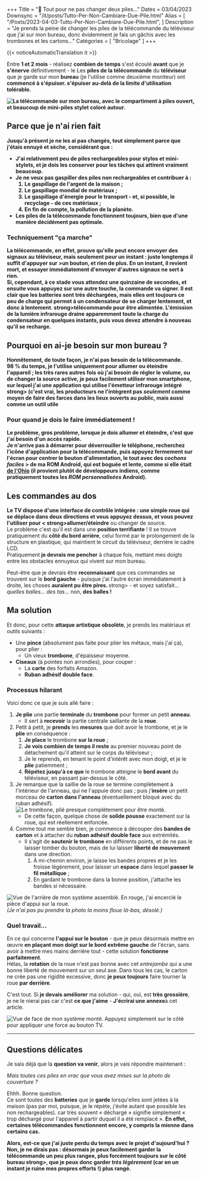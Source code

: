 +++
Title = "🔋 Tout pour ne pas changer deux piles..."
Dates = 03/04/2023
Downsync = "/it/posts/Tutto-Per-Non-Cambiare-Due-Pile.html"
Alias ​​= [
  "/Posts/2023-04-03-Tutto-Per-Non-Cambiare-Due-Pile.html",
]
Description = "Je prends la peine de changer les piles de la télécommande du téléviseur que j'ai sur mon bureau, donc évidemment je fais un gâchis avec les trombones et les cartons..."
Catégories = [ "Bricolage" ]
+++

{{< noticeAutomaticTranslation it >}}



<!-- Généré automatiquement par ListedDownsync.js. Ne modifiez pas (sauf si vous définissez également "% Downsync = False") - cela serait écrasé. -->

<p>Entre <strong>1 et 2 mois</strong> - réalisez <strong>combien de temps</strong> s'est écoulé <strong>avant</strong> que je <strong>s'énerve</strong> définitivement - le Les <strong>piles de la télécommande</strong> du <strong>téléviseur</strong> que je garde sur mon <strong>bureau</strong> (je l'utilise comme deuxième moniteur) ont <strong>commencé à s'épuiser. s'épuiser au-delà de la limite d'utilisation tolérable.</p>

<p><img src="{{< assetsRoot >}}/Media/Misc/Remote-Mini-Batteries.webp" alt="La télécommande sur mon bureau, avec le compartiment à piles ouvert, et beaucoup de mini-piles stylet coloré autour."></p>

<h2>Parce que je n'ai rien fait</h2>

<p>Jusqu'à présent <strong>je ne les ai pas changés</strong>, tout simplement parce que j'étais ennuyé et <strong>sèche</strong>, considérant que :</p>

<ul>
<li>J'ai relativement <strong>peu de piles rechargeables pour stylos et mini-stylets, et je dois les conserver pour les tâches qui attirent vraiment beaucoup.</li>
<li><strong>Je ne veux pas gaspiller</strong> des piles non rechargeables et contribuer à :

<ol>
<li>Le gaspillage de l'argent <strong>de la maison</strong> ;</li>
<li>Le gaspillage mondial de <strong>matériaux</strong> ;</li>
<li>Le gaspillage d'<strong>énergie</strong> pour le transport - et, si possible, le recyclage - de ces matériaux ;</li>
<li>En fin de compte, la <strong>pollution</strong> de la planète.</li>
</ol></li>
<li>Les piles de la télécommande <strong>fonctionnent toujours</strong>, <strong>bien que</strong> d'une manière décidément <strong>pas optimale</strong>.</li>
</ul>

<h3>Techniquement "ça marche"</h3>

<p>La <strong>télécommande</strong>, en effet, prouve qu'elle peut <strong>encore envoyer des signaux</strong> au téléviseur, mais seulement <strong>pour un instant</strong> : juste longtemps il suffit d'appuyer sur <strong> >un bouton</strong>, et rien de plus. En un instant, il revient mort, et essayer immédiatement d'envoyer d'autres signaux ne sert à rien.<br>
Si, cependant, à ce stade <strong>vous attendez</strong> une quinzaine de secondes, et <strong>ensuite vous appuyez</strong> sur une autre touche, la commande <strong>va signer</strong>. Il est clair que les <strong>batteries</strong> sont très déchargées, mais elles ont toujours ce peu de charge qui permet à un <strong>condensateur</strong> de se charger <strong>lentement</strong>, et donc à <strong>lentement</strong>. strong>télécommande</strong> pour être <strong>alimentée</strong>. <strong>L'émission</strong> de la lumière <strong>infrarouge</strong> draine apparemment toute la charge du condensateur en quelques instants, puis vous devez attendre à nouveau qu'il se recharge.</p>

<h2>Pourquoi en ai-je besoin sur mon bureau ?</h2>

<p>Honnêtement, <strong>de toute façon, je n'ai pas besoin de la télécommande</strong>. <strong>98 %</strong> du temps, je l'utilise uniquement pour <strong>allumer ou éteindre l'appareil</strong> ; les très rares autres fois où j'ai besoin de régler le volume, ou de changer la source active, je peux facilement utiliser mon <strong>smartphone</strong>, sur lequel j'ai une application qui utilise l'émetteur <strong>infrarouge intégré</strong> strong> (c'est vrai, les producteurs ne l'intègrent pas <em>seulement</em> comme moyen de faire des farces dans les lieux ouverts au public, mais aussi comme un outil <strong>utile</strong> </). p>

<h3>Pour quand je dois le faire immédiatement !</h3>

<p>Le problème, gros problème, lorsque je dois <strong>allumer et éteindre</strong>, c'est que j'ai besoin d'un <strong>accès rapide</strong>.<br>
<strong>Je n'arrive pas à démarrer</strong> pour déverrouiller le téléphone, recherchez l'icône d'application pour la télécommande, puis appuyez fermement sur l'écran pour centrer le bouton d'alimentation, le tout avec des <em>cochons faciles</em > > de ma ROM Android, qui est boguée et lente, comme si elle était <a href="https://www.urbandictionary.com/define.php?term=Only%20in%20Ohio" rel="noopener nofollow" target= "_blank">de l'Ohio</a> (il provient plutôt de développeurs indiens, comme pratiquement toutes les <em>ROM personnalisées</em> Android).</p>

<h2>Les commandes au dos</h2>

<p>Le <strong>TV dispose</strong> d'une <strong>interface de contrôle</strong> intégrée : une simple <strong>roue</strong> qui se déplace dans deux directions et vous appuyez dessus, et vous pouvez l'utiliser pour < strong>allumer/éteindre</strong> ou changer de source.<br>
Le problème c'est qu'il est dans une <strong>position terrifiante</strong> ! Il se trouve pratiquement du <strong>côté du bord arrière</strong>, celui formé par le prolongement de la structure en plastique, qui maintient le circuit du téléviseur, derrière le cadre LCD.<br>
Pratiquement <strong>je devrais me pencher</strong> à chaque fois, mettant mes doigts entre les obstacles ennuyeux qui vivent sur mon bureau.</p>

<p>Peut-être que je devrais être <strong>reconnaissant</strong> que ces commandes se trouvent sur le <strong>bord gauche</strong> - puisque j'ai l'autre écran immédiatement à droite, les choses <strong>auraient pu être pires. </strong> strong> - et soyez satisfait... <em>quelles balles... des tas</em>... non, <strong>des balles !</strong></p>

<h2>Ma solution</h2>

<p>Et donc, pour cette <strong>attaque artistique obsolète</strong>, je prends les matériaux et outils suivants :</p>

<ul>
<li>Une <strong>pince</strong> (absolument pas faite pour plier les métaux, mais j'ai ça), pour plier :

<ul>
<li>Un vieux <strong>trombone</strong>, d'épaisseur moyenne.</li>
</ul></li>
<li><strong>Ciseaux</strong> (à pointes non arrondies), pour couper :

<ul>
<li>La <strong>carte</strong> des forfaits Amazon.</li>
<li><strong>Ruban adhésif double face</strong>.</li>
</ul></li>
</ul>

<h3>Processus hilarant</h3>

<p>Voici donc ce que je suis allé faire :</p>

<ol>
<li><strong>Je plie</strong> une partie <strong>terminale</strong> du <strong>trombone</strong> pour former un petit <strong>anneau</strong>.

<ul>
<li>Il sert à <strong>recevoir</strong> la partie centrale saillante de la <strong>roue</strong>.</li>
</ul></li>
<li>Petit à petit, je <strong>prends</strong> les <strong>mesures</strong> que doit avoir le trombone, et je le <strong>plie</strong> en conséquence :

<ol>
<li><strong>Je place</strong> le trombone <strong>sur la roue</strong> ;</li>
<li><strong>Je vois combien de temps il reste</strong> au premier nouveau point de détachement qu'il atteint sur le corps du téléviseur ;</li>
<li>Je le reprends, en tenant le point d'intérêt avec mon doigt, et je le <strong>plie</strong> patiemment ;</li>
<li><strong>Répétez jusqu'à ce que</strong> le trombone atteigne le <strong>bord avant</strong> du téléviseur, en passant par-dessus le côté.</li>
</ol></li>
<li>Je remarque que la saillie de la roue se termine complètement à l'intérieur de l'anneau, qui ne l'appuie donc pas ; puis j'<strong>insère</strong> un petit morceau de <strong>carton dans l'anneau</strong> (éventuellement bloqué avec du ruban adhésif).
<img src="{{< assetsRoot >}}/Media/Toshiba-TV-Button-Hack/Clip.webp" alt="Le trombone, plié presque complètement pour être monté."><br>

<ul>
<li>De cette façon, quelque chose de <strong>solide pousse</strong> exactement sur la roue, qui est réellement enfoncée.</li>
</ul></li>
<li>Comme tout me semble bien, je commence à découper des <strong>bandes de carton</strong> et à attacher du <strong>ruban adhésif double face</strong> aux extrémités.

<ul>
<li>Il s'agit de <strong>soutenir le trombone</strong> en différents points, et de ne pas le laisser tomber du bouton, mais de lui laisser <strong>liberté de mouvement</strong> dans une direction.

<ol>
<li>À mi-chemin environ, je laisse les bandes propres et je les froisse légèrement, pour laisser un <strong>espace</strong> dans lequel <strong>passer le fil métallique</strong> ;</li>
<li>En gardant le trombone dans la bonne position, j'attache les bandes si nécessaire.</li>
</ol></li>
</ul></li>
</ol>

<p><img src="{{< assetsRoot >}}/Media/Toshiba-TV-Button-Hack/Back.webp" alt="Vue de l'arrière de mon système assemblé. En rouge, j'ai encerclé le pièce d'appui sur la roue."> <em>(Je n'ai pas pu prendre la photo la moins floue là-bas, désolé.)</em></p>

<h3>Quel travail...</h3>

<p>En ce qui concerne <strong>l'appui sur le bouton</strong> - que je peux désormais mettre en œuvre <strong>en plaçant mon doigt sur le bord extrême gauche</strong> de l'écran, sans avoir à mettre mes mains derrière tout - cette solution <strong>fonctionne parfaitement</strong>.<br>
Hélas, la <strong>rotation</strong> de la roue n'est pas bonne avec cet <em>entrejambe</em> qui a une bonne liberté de mouvement sur un seul axe. Dans tous les cas, le carton ne crée pas une rigidité excessive, donc <strong>je peux toujours</strong> faire tourner la roue <strong>par derrière</strong>.</p>

<p>C'est tout. Si <strong>je devais améliorer</strong> ma solution - qui, oui, est <strong>très grossière</strong>, je ne le nierai pas car c'est <strong>ce que j'aime</strong> - <strong>J'écrirai une annexe</strong>à cet article.</p>

<p><img src="{{< assetsRoot >}}/Media/Toshiba-TV-Button-Hack/Front.webp" alt="Vue de face de mon système monté. Appuyez simplement sur le côté pour appliquer une force au bouton TV."></p>

<hr>

<h2>Questions délicates</h2>

<p>Je sais déjà que la <strong>question va venir</strong>, alors je vais répondre maintenant :</p>

<citation de bloc>
<p><em>Mais toutes ces piles en vrac que vous avez mises sur la photo de couverture ?</em></p>
</blockquote>

<p>Ehhh. Bonne question.<br>
Ce sont toutes des <strong>batteries</strong> que je <strong>garde</strong> lorsqu'elles sont jetées à la maison (pas par moi, puisque, je le répète, j'évite autant que possible les non rechargeables). car très souvent « déchargé » signifie simplement « trop déchargé pour l'appareil à partir duquel il a été remplacé ». <strong>En effet, certaines télécommandes <strong>fonctionnent encore</strong>, y compris la mienne dans certains cas.</p>

<p>Alors, est-ce que j'ai juste <strong>perdu du temps</strong> avec le projet d'aujourd'hui ? Non, <strong>je ne dirais pas</strong> : désormais je peux facilement <strong>garder la télécommande</strong> un peu plus <strong>rangee</strong>, plus forcément toujours sur le côté <strong>bureau</strong> strong>, que je peux donc garder <em>très légèrement</em> (car en un instant je ruine mes propres efforts !) <strong>plus rangé</strong>.</p >